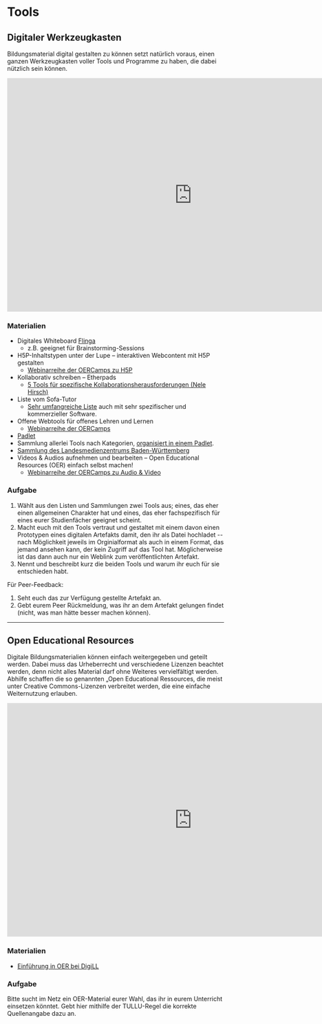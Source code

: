 # Tools

## Digitaler Werkzeugkasten

Bildungsmaterial digital gestalten zu können setzt natürlich voraus, einen ganzen Werkzeugkasten voller Tools und Programme zu haben, die dabei nützlich sein können.

<iframe src="https://l2d2.de/wp-admin/admin-ajax.php?action=h5p_embed&amp;id=6" width="857" height="543" frameborder="0" allowfullscreen="allowfullscreen">
</iframe>
<script src="https://l2d2.de/wp-content/plugins/h5p/h5p-php-library/js/h5p-resizer.js" charset="UTF-8">
</script>

### Materialien

- Digitales Whiteboard [Flinga](https://ebildungslabor.de/blog/flinga/)
  - z.B. geeignet für Brainstorming-Sessions
- H5P-Inhaltstypen unter der Lupe – interaktiven Webcontent mit H5P gestalten
  - [Webinarreihe der OERCamps zu H5P](https://www.oercamp.de/webinare/h5p/)
- Kollaborativ schreiben – Etherpads
  - [5 Tools für spezifische Kollaborationsherausforderungen (Nele Hirsch)](https://ebildungslabor.de/blog/etherpadprinzip/)
- Liste vom Sofa-Tutor
  - [Sehr umfangreiche Liste](https://magazin.sofatutor.com/lehrer/digitaler-werkzeugkasten-apps-und-tools-fuer-den-unterricht/) auch mit sehr spezifischer und kommerzieller Software.
- Offene Webtools für offenes Lehren und Lernen
  - [Webinarreihe der OERCamps](https://www.oercamp.de/webinare/weboep/)
- [Padlet](https://padlet.com/)
- Sammlung allerlei Tools nach Kategorien, [organisiert in einem Padlet](https://padlet.com/tim_kantereit/zjb5br7gkwr4).
- [Sammlung des Landesmedienzentrums Baden-Württemberg](https://www.lmz-bw.de/statische-newsroom-seiten/schule-machen-in-zeiten-des-coronavirus/online-tools-fuer-den-digitalen-unterricht/)
- Videos & Audios aufnehmen und bearbeiten – Open Educational Resources (OER) einfach selbst machen!
  - [Webinarreihe der OERCamps zu Audio & Video](https://www.oercamp.de/webinare/tools/)

### Aufgabe

1. Wählt aus den Listen und Sammlungen zwei Tools aus; eines, das eher einen allgemeinen Charakter hat und eines, das eher fachspezifisch für eines eurer Studienfächer geeignet scheint.
2. Macht euch mit den Tools vertraut und gestaltet mit einem davon einen Prototypen eines digitalen Artefakts damit, den ihr als Datei hochladet -- nach Möglichkeit jeweils im Orginialformat als auch in einem Format, das jemand ansehen kann, der kein Zugriff auf das Tool hat. Möglicherweise ist das dann auch nur ein Weblink zum veröffentlichten Artefakt.
3. Nennt und beschreibt kurz die beiden Tools und warum ihr euch für sie entschieden habt.

Für Peer-Feedback:

1. Seht euch das zur Verfügung gestellte Artefakt an.
2. Gebt eurem Peer Rückmeldung, was ihr an dem Artefakt gelungen findet (nicht, was man hätte besser machen können).

--------------------------------------------------------------------------------

## Open Educational Resources

Digitale Bildungsmaterialien können einfach weitergegeben und geteilt werden. Dabei muss das Urheberrecht und verschiedene Lizenzen beachtet werden, denn nicht alles Material darf ohne Weiteres vervielfältigt werden. Abhilfe schaffen die so genannten „Open Educational Ressources, die meist unter Creative Commons-Lizenzen verbreitet werden, die eine einfache Weiternutzung erlauben.


<iframe src="https://l2d2.de/wp-admin/admin-ajax.php?action=h5p_embed&amp;id=7" width="857" height="543" frameborder="0" allowfullscreen="allowfullscreen">
</iframe>
<script src="https://l2d2.de/wp-content/plugins/h5p/h5p-php-library/js/h5p-resizer.js" charset="UTF-8">
</script>

### Materialien

- [Einführung in OER bei DigiLL](https://digill.de/course/einfuehrung-in-die-open-educational-resources/)

### Aufgabe

Bitte sucht im Netz ein OER-Material eurer Wahl, das ihr in eurem Unterricht einsetzen könntet. Gebt hier mithilfe der TULLU-Regel die korrekte Quellenangabe dazu an.
